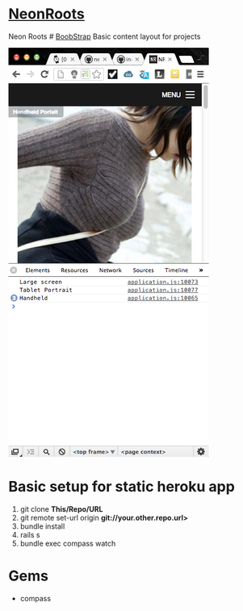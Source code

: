 # [NeonRoots](http://neonroots.com)

Neon Roots # [BoobStrap](http://i.imgur.com/KNoegCH.replacewith.jpg) 
Basic content layout for projects

![Alt text](/public/screen.jpg "Optional title")



Basic setup for static heroku app
===========

1. git clone __This/Repo/URL__ 
2. git remote set-url origin __git://your.other.repo.url>__
3. bundle install
4. rails s
5. bundle exec compass watch

Gems
====

* compass
